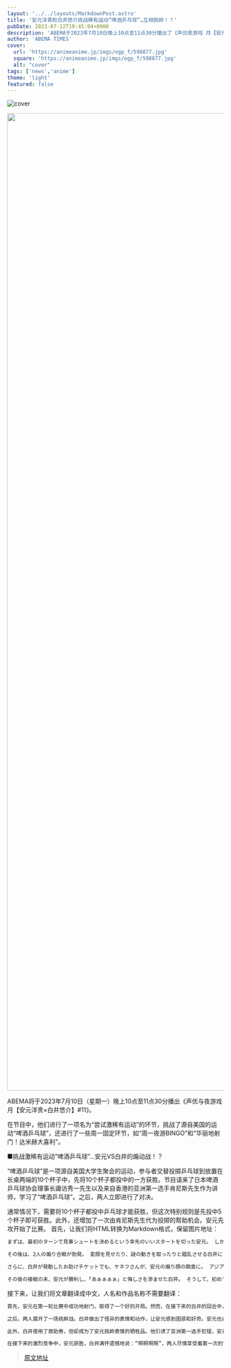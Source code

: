 ```yaml
---
layout: '../../layouts/MarkdownPost.astro'
title: '安元洋貴和白井悠介挑战稀有运动“啤酒乒乓球”…互相挑衅！？'
pubDate: 2023-07-12T19:45:04+0900
description: 'ABEMA于2023年7月10日晚上10点至11点30分播出了《声优夜游戏 月【安元洋贵×白井悠介】#11》。在节目中，世界各地的“稀有”...'
author: 'ABEMA TIMES'
cover:
  url: 'https://animeanime.jp/imgs/ogp_f/598877.jpg'
  square: 'https://animeanime.jp/imgs/ogp_f/598877.jpg'
  alt: "cover"
tags: ['news','anime']
theme: 'light'
featured: false
---
```


![cover](https://animeanime.jp/imgs/ogp_f/598877.jpg)

<div class="figure figure-center --abematv"><img alt="" class="figure__img" height="2268" src="/imgs/zoom/598878.jpg" width="4032"></div>

ABEMA将于2023年7月10日（星期一）晚上10点至11点30分播出《声优与夜游戏 月【安元洋贵×白井悠介】#11》。

在节目中，他们进行了一项名为“尝试激稀有运动”的环节，挑战了源自美国的运动“啤酒乒乓球”，还进行了一些周一固定环节，如“周一夜游BINGO”和“华丽地射门！达米赫大喜利”。

■挑战激稀有运动“啤酒乒乓球”…安元VS白井的煽动战！？

“啤酒乒乓球”是一项源自美国大学生聚会的运动，参与者交替投掷乒乓球到放置在长桌两端的10个杯子中，先将10个杯子都投中的一方获胜。节目请来了日本啤酒乒乓球协会理事长諏访秀一先生以及来自香港的亚洲第一选手肯尼斯先生作为讲师，学习了“啤酒乒乓球”。之后，两人立即进行了对决。

通常情况下，需要将10个杯子都投中乒乓球才能获胜，但这次特别规则是先投中5个杯子即可获胜。此外，还增加了一次由肯尼斯先生代为投掷的帮助机会。安元先攻开始了比赛。
首先，让我们将HTML转换为Markdown格式，保留图片地址：

```markdown
まずは、最初のターンで見事シュートを決めるという幸先のいいスタートを切った安元。 しかしその後の白井のターンで、安元は反対側から煽り顔をみせ白井を妨害。 ふざけたはずの安元だが、諏訪から「これディフェンスっていうテクニックです」とまさかの正式な妨害テクニックとして認められ、安元は「逆にはず！ボケじゃなかった」と赤面。

その後は、2人の煽り合戦が勃発。 変顔を見せたり、謎の動きを取ったりと錯乱させる白井に「邪魔くせぇなあいつ！」「意外と気になる」と嘆く安元。 そんな安元もお尻を向けて白井さんをイラつかせ、小学生のような2人の煽り合戦に、スタジオは笑いに包まれる。

さらに、白井が発動したお助けチケットでも、ケネフさんが、安元の煽り顔の餌食に。 アジアNo1選手のミスを誘い、安元は「俺の顔が思ったよりうるさかったみたい」と鼻高々に話し笑いを誘った。

その後の接戦の末、安元が勝利し、「あぁぁぁぁ」と悔しさを滲ませた白井。 そうして、初めての「ビアポン」をたっぷりと楽しんだ2人は、「思ったよりずっとずっとむずい！あと面白い！」「これずっとやっちゃうな」と感想を語った。
```

接下来，让我们将文章翻译成中文，人名和作品名称不需要翻译：

```markdown
首先，安元在第一轮比赛中成功地射门，取得了一个好的开局。然而，在接下来的白井的回合中，安元从对面做出了挑衅的表情，妨碍了白井。安元本以为只是开玩笑，但却被諏訪认定为正式的防守技巧，安元尴尬地说：“反而是我错了！我没开玩笑”，脸红了起来。

之后，两人展开了一场挑衅战。白井做出了怪异的表情和动作，让安元感到困惑和好奇。安元也以屁股对着白井，激怒了他，两人像小学生一样的挑衅战引发了笑声。

此外，白井使用了救助券，但却成为了安元挑衅表情的牺牲品。他引诱了亚洲第一选手犯错，安元得意地说：“看来我的表情比我想象中要吵闹”，引发了笑声。

在接下来的激烈竞争中，安元获胜，白井满怀遗憾地说：“啊啊啊啊”，两人尽情享受着第一次的“啤酒乒乓球”，并表示：“比想象中要困难得多！而且很有趣！”，“我们会一直玩下去的”。
```

>[原文地址](https://animeanime.jp/article/2023/07/12/78565.html)  